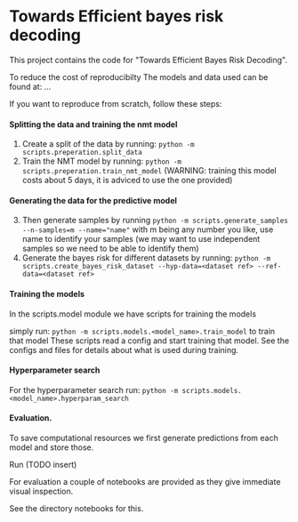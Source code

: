 # Towards Efficient bayes risk decoding

This project contains the code for "Towards Efficient Bayes Risk Decoding".

To reduce the cost of reproducibilty
The models and data used can be found at:
...

If you want to reproduce from scratch, follow these steps:

#### Splitting the data and training the nmt model

1. Create a split of the data by running: `python -m scripts.preperation.split_data`
2. Train the NMT model by running: `python -m scripts.preperation.train_nmt_model` (WARNING: training this model costs
   about 5 days, it is adviced to use the one provided)

#### Generating the data for the predictive model

3. Then generate samples by running `python -m scripts.generate_samples --n-samples=m --name="name"` with m being any
   number
   you like, use name to identify your samples (we may want to use independent samples so we need to be able to identify
   them)
4. Generate the bayes risk for different datasets by
   running: `python -m scripts.create_bayes_risk_dataset --hyp-data=<dataset ref> --ref-data=<dataset ref>`

#### Training the models

In the scripts.model module we have scripts for training the models

simply run:
`python -m scripts.models.<model_name>.train_model` to train that model
These scripts read a config and start training that model.
See the configs and files for details about what is used during training.

#### Hyperparameter search

For the hyperparameter search run:
`python -m scripts.models.<model_name>.hyperparam_search`

#### Evaluation.

To save computational resources we first generate predictions from each model and store those.

Run (TODO insert)




For evaluation a couple of notebooks are provided as they give immediate visual inspection.

See the directory notebooks for this.










